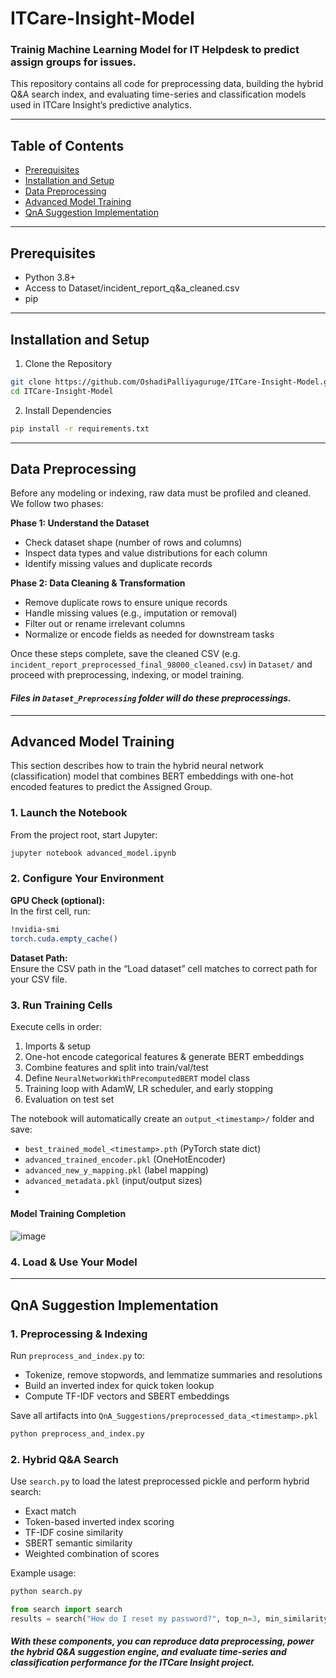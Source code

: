 # ITCare-Insight-Model  

### Trainig Machine Learning Model for IT Helpdesk to predict assign groups for issues.
This repository contains all code for preprocessing data, building the hybrid Q&A search index, and evaluating time-series and classification models used in ITCare Insight’s predictive analytics.  

---  

## Table of Contents

- [Prerequisites](#prerequisites)  
- [Installation and Setup](#installation-and-setup)  
- [Data Preprocessing](#data-preprocessing)  
- [Advanced Model Training](#advanced-model-training)   
- [QnA Suggestion Implementation](#qna-suggestion-implementation)

---  

## Prerequisites
- Python 3.8+
- Access to Dataset/incident_report_q&a_cleaned.csv
- pip

---  

## Installation and Setup  

1. Clone the Repository

```bash
git clone https://github.com/OshadiPalliyaguruge/ITCare-Insight-Model.git 
cd ITCare-Insight-Model
```

2. Install Dependencies  
```bash
pip install -r requirements.txt
```

---  

## Data Preprocessing

Before any modeling or indexing, raw data must be profiled and cleaned. We follow two phases:

**Phase 1: Understand the Dataset**  
- Check dataset shape (number of rows and columns)  
- Inspect data types and value distributions for each column  
- Identify missing values and duplicate records  

**Phase 2: Data Cleaning & Transformation**  
- Remove duplicate rows to ensure unique records  
- Handle missing values (e.g., imputation or removal)  
- Filter out or rename irrelevant columns  
- Normalize or encode fields as needed for downstream tasks  

Once these steps complete, save the cleaned CSV (e.g. `incident_report_preprocessed_final_98000_cleaned.csv`) in `Dataset/` and proceed with preprocessing, indexing, or model training.  

#### *Files in `Dataset_Preprocessing` folder will do these preprocessings.*

---  

## Advanced Model Training

This section describes how to train the hybrid neural network (classification) model that combines BERT embeddings with one-hot encoded features to predict the Assigned Group.


### 1. Launch the Notebook
From the project root, start Jupyter:  
```bash
jupyter notebook advanced_model.ipynb
```

### 2. Configure Your Environment
**GPU Check (optional):**  
  In the first cell, run:
  ```bash
  !nvidia-smi
  torch.cuda.empty_cache()
  ```
**Dataset Path:**  
Ensure the CSV path in the “Load dataset” cell matches to correct path for your CSV file.


### 3. Run Training Cells
Execute cells in order:
1. Imports & setup
2. One-hot encode categorical features & generate BERT embeddings
3. Combine features and split into train/val/test
4. Define `NeuralNetworkWithPrecomputedBERT` model class
5. Training loop with AdamW, LR scheduler, and early stopping
6. Evaluation on test set

The notebook will automatically create an `output_<timestamp>/` folder and save:
- `best_trained_model_<timestamp>.pth` (PyTorch state dict)  
- `advanced_trained_encoder.pkl` (OneHotEncoder)  
- `advanced_new_y_mapping.pkl` (label mapping)  
- `advanced_metadata.pkl` (input/output sizes)
- 

#### Model Training Completion 
  ![image](https://github.com/user-attachments/assets/9545bfef-ede6-4c48-8466-6d1fb012151f)
  

### 4. Load & Use Your Model  

---  


## QnA Suggestion Implementation

### 1. Preprocessing & Indexing
Run `preprocess_and_index.py` to:  
- Tokenize, remove stopwords, and lemmatize summaries and resolutions
- Build an inverted index for quick token lookup
- Compute TF-IDF vectors and SBERT embeddings

Save all artifacts into `QnA_Suggestions/preprocessed_data_<timestamp>.pkl`

```bash
python preprocess_and_index.py
```

### 2. Hybrid Q&A Search  

Use `search.py` to load the latest preprocessed pickle and perform hybrid search:  
- Exact match
- Token-based inverted index scoring
- TF-IDF cosine similarity
- SBERT semantic similarity
- Weighted combination of scores

Example usage:  
```bash
python search.py
```

```python
from search import search
results = search("How do I reset my password?", top_n=3, min_similarity=0.3)
``` 


#### *With these components, you can reproduce data preprocessing, power the hybrid Q&A suggestion engine, and evaluate time-series and classification performance for the ITCare Insight project.*
